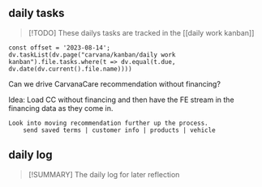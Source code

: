 ## daily tasks
> [!TODO]
> These dailys tasks are tracked in the [[daily work kanban]]

```dataviewjs
const offset = '2023-08-14';
dv.taskList(dv.page("carvana/kanban/daily work kanban").file.tasks.where(t => dv.equal(t.due, dv.date(dv.current().file.name))))
```


Can we drive CarvanaCare recommendation without financing?

Idea:
	Load CC without financing and then have the FE stream in the financing data as they come in.

	Look into moving recommendation further up the process.
		send saved terms | customer info | products | vehicle


## daily log
> [!SUMMARY]
> The daily log for later reflection
